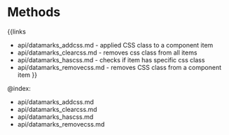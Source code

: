 
Methods
=======

{{links
- api/datamarks_addcss.md - applied CSS class to a component item
- api/datamarks_clearcss.md - removes css class from all items
- api/datamarks_hascss.md - checks if item has specific css class
- api/datamarks_removecss.md - removes CSS class from a component item
}}

@index:
- api/datamarks_addcss.md
- api/datamarks_clearcss.md
- api/datamarks_hascss.md
- api/datamarks_removecss.md



